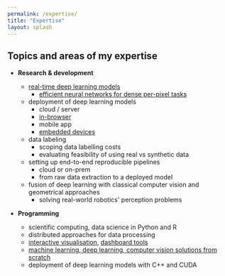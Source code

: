 ```yaml
---
permalink: /expertise/
title: "Expertise"
layout: splash
---
```


## Topics and areas of my expertise

* **Research & development**
    * [real-time deep learning models](https://github.com/DrSleep/light-weight-refinenet)
        * [efficient neural networks for dense per-pixel tasks](/technical/Neural-Sketching-CoreML/)
    * deployment of deep learning models
        * cloud / server
        * [in-browser](/technical/Tutorial-PyTorch-to-TensorFlow-JS/)
        * mobile app
        * [embedded devices](https://github.com/DrSleep/nas-segm-pytorch)
    * data labeling
        * scoping data labelling costs
        * evaluating feasibility of using real vs synthetic data
    * setting up end-to-end reproducible pipelines
        * cloud or on-prem
        * from raw data extraction to a deployed model
    * fusion of deep learning with classical computer vision and geometrical approaches
        * solving real-world robotics' perception problems

* **Programming**
    * scientific computing, data science in Python and R
    * distributed approaches for data processing
    * [interactive visualisation](https://drsleep.shinyapps.io/bio_data/), [dashboard tools](/technical/Football-Stats-Quiz/)
    * [machine learning, deep learning, computer vision solutions from scratch](https://github.com/DrSleep/tensorflow-deeplab-resnet)
    * deployment of deep learning models with C++ and CUDA
